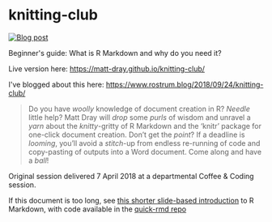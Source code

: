 # knitting-club

<!-- badges: start -->
[![Blog post](https://img.shields.io/badge/rostrum.blog-post-008900?labelColor=000000&logo=data%3Aimage%2Fgif%3Bbase64%2CR0lGODlhEAAQAPEAAAAAABWCBAAAAAAAACH5BAlkAAIAIf8LTkVUU0NBUEUyLjADAQAAACwAAAAAEAAQAAAC55QkISIiEoQQQgghRBBCiCAIgiAIgiAIQiAIgSAIgiAIQiAIgRAEQiAQBAQCgUAQEAQEgYAgIAgIBAKBQBAQCAKBQEAgCAgEAoFAIAgEBAKBIBAQCAQCgUAgEAgCgUBAICAgICAgIBAgEBAgEBAgEBAgECAgICAgECAQIBAQIBAgECAgICAgICAgECAQECAQICAgICAgICAgEBAgEBAgEBAgICAgICAgECAQIBAQIBAgECAgICAgIBAgECAQECAQIBAgICAgIBAgIBAgEBAgECAgECAgICAgICAgECAgECAgQIAAAQIKAAAh%2BQQJZAACACwAAAAAEAAQAAAC55QkIiESIoQQQgghhAhCBCEIgiAIgiAIQiAIgSAIgiAIQiAIgRAEQiAQBAQCgUAQEAQEgYAgIAgIBAKBQBAQCAKBQEAgCAgEAoFAIAgEBAKBIBAQCAQCgUAgEAgCgUBAICAgICAgIBAgEBAgEBAgEBAgECAgICAgECAQIBAQIBAgECAgICAgICAgECAQECAQICAgICAgICAgEBAgEBAgEBAgICAgICAgECAQIBAQIBAgECAgICAgIBAgECAQECAQIBAgICAgIBAgIBAgEBAgECAgECAgICAgICAgECAgECAgQIAAAQIKAAA7)](https://www.rostrum.blog/2018/09/24/knitting-club/)
<!-- badges: end -->


Beginner's guide: What is R Markdown and why do you need it?

Live version here: https://matt-dray.github.io/knitting-club/

I've blogged about this here: https://www.rostrum.blog/2018/09/24/knitting-club/

>Do you have *woolly* knowledge of document creation in R? *Needle* little help? Matt Dray will *drop* some *purls* of wisdom and unravel a *yarn* about the *knitty*-gritty of R Markdown and the ‘knitr’ package for one-click document creation. Don’t get the *point*? If a deadline is *looming*, you’ll avoid a *stitch*-up from endless re-running of code and copy-pasting of outputs into a Word document. Come along and have a *ball*!

Original session delivered 7 April 2018 at a departmental Coffee & Coding session.

If this document is too long, see [this shorter slide-based introduction](https://matt-dray.github.io/quick-rmd/) to R Markdown, with code available in the [quick-rmd repo](https://github.com/matt-dray/quick-rmd)
